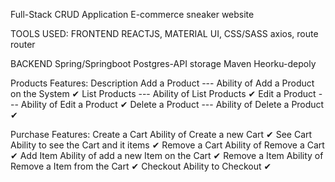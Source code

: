 Full-Stack CRUD Application
E-commerce sneaker website

TOOLS USED:
FRONTEND
REACTJS,
MATERIAL UI, 
CSS/SASS
axios, route router

BACKEND
Spring/Springboot
Postgres-API storage
Maven
Heorku-depoly


Products Features:
Description
Add a Product ---    Ability of Add a Product on the System ✔
List Products ---    Ability of List Products ✔
Edit a Product ---   Ability of Edit a Product ✔
Delete a Product --- Ability of Delete a Product ✔

Purchase Features:
Create a Cart		Ability of Create a new Cart  ✔
See Cart		    Ability to see the Cart and it items  ✔
Remove a Cart		Ability of Remove a Cart  ✔
Add Item		    Ability of add a new Item on the Cart  ✔
Remove a Item	  Ability of Remove a Item from the Cart  ✔
Checkout		    Ability to Checkout  ✔

